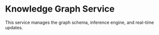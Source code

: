 # Knowledge Graph Service

This service manages the graph schema, inference engine, and real-time updates.
